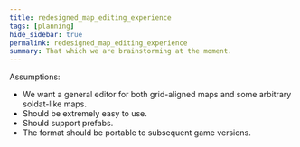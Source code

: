 ```yaml
---
title: redesigned_map_editing_experience
tags: [planning]
hide_sidebar: true
permalink: redesigned_map_editing_experience
summary: That which we are brainstorming at the moment.
---
```


Assumptions:

- We want a general editor for both grid-aligned maps and some arbitrary soldat-like maps.
- Should be extremely easy to use.
- Should support prefabs.
- The format should be portable to subsequent game versions.
